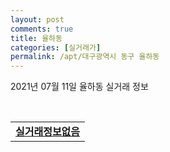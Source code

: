```yaml
---
layout: post
comments: true
title: 율하동
categories: [실거래가]
permalink: /apt/대구광역시 동구 율하동
---
```


2021년 07월 11일 율하동 실거래 정보

<script type="text/javascript">
  google.charts.load('current', {'packages':['corechart']});
  google.charts.setOnLoadCallback(drawChart);

  function drawChart() {
    var data = google.visualization.arrayToDataTable([['거래일', '매매', '전월세', '전매'], ['20-07', 28, 30, 0], ['20-08', 49, 40, 0], ['20-09', 42, 40, 0], ['20-10', 71, 53, 0], ['20-11', 104, 51, 0], ['20-12', 57, 55, 0], ['21-01', 14, 56, 0], ['21-02', 8, 36, 0], ['21-03', 8, 36, 0], ['21-04', 12, 19, 0], ['21-05', 11, 23, 0], ['21-06', 8, 9, 0], ['21-07', 0, 2, 0]]);

    var options = {
      title: '최근 1년간 유형별 거래량 추이',
      legend: { position: 'bottom' }
    };

    var chart = new google.visualization.LineChart(document.getElementById('columnchart_material'));
    chart.draw(data, (options));년간 
  }
</script>

<div id="columnchart_material" style="width: 95%; margin-left: -35px; display: block"></div>
<br>
<table>
  <tr>
    <td colspan="4" style="font-weight: bold;"><a href="https://search.naver.com/search.naver?query=율하동 실거래정보없음">실거래정보없음</a></td>
  </tr>
    
</table>
    